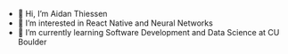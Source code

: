 - 👋 Hi, I’m Aidan Thiessen
- 👀 I’m interested in React Native and Neural Networks
- 🌱 I’m currently learning Software Development and Data Science at CU Boulder

<!---
Fang86/Fang86 is a ✨ special ✨ repository because its `README.md` (this file) appears on your GitHub profile.
You can click the Preview link to take a look at your changes.
--->
